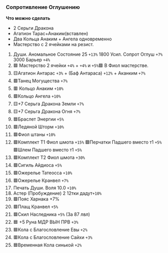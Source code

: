 ### Сопротивление Оглушению

**Что можно сделать**
* 2 Серьги Дракона
* Агатион Тарас+Анаким(вставлен)
* Два Кольца Анаким + Ангела одновременно
* Мастерство с 2 ячейками на резист.


1. Души. Аномальное Состояние 25 `+13%` 1800 Усил. Сопрот Оглуш `+7%`  3000 Барьер `+4%`
2. 🟦 Мастерство 2 ячейки `+4%` + `+4%` и `+5%`🟪 В Фиол мастерстве.
3. 🟨Агатион Антарас `+3%` + (Баф Антараса) `+12%` + Аканким `+7%`
4. 🟪Танец Могущества `+7%`
5. 🟥 Кольцо Анаким `+10%`
6. 🟪Кольцо Ангела `+10%`
7. 🟨+7 Серьга Дракона Земли `+7%`
8. 🟨+7 Серьга Дракона Огня `+7%`
9. 🟦Браслет Энергии `+5%`
10. 🟪Ледяной Шторм `+10%`
11. 🟪Фиол штаны `+10%`
12. 🟪Комплект Т1 Фиол шмота `+15%` 🟪Перчатки Падшего вместо т1 `+5%` 🟪Шлем Падшего вместо т1 `+5%`
13. 🟪Комплект Т2 Фиол шмота `+30%`
14. 🟪Сигиль Айдиоса `+5%`
15. 🟪Ожерелье Татеосса `+10%`
16. 🟪Ожерелье Кранвел `+7%`
17. Печать Души. Воля 10.0 `+10%`
18. Астер (Пробуждение) 2 12тки дадут`+10%`
19. 🟪Пояс Харнака +7%
20. 🟪Плащ Кранвел `+5%`
21. 🟪Скил Наследника `+5%` (За 87 лвл)
22. 🟦 +5 Руна МДР ВЫН ПРВ  `+3%`
23. 🟦Кола с Благословление Евы `+2%`
24. 🟥Кола c Благословление Сайхи `+3%`
25. 🟦Временная Кола синькой `+2%`
